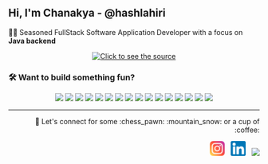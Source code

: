 ## Hi, I'm Chanakya - @hashlahiri

👨‍💻 Seasoned FullStack Software Application Developer with a focus on **Java backend**

<div align="center">
 <a class="link" href="https://github.com/hashlahiri/types-on-its-own/blob/main/header.svg">
  <img class="image" src="https://github.com/hashlahiri/types-on-its-own/blob/main/header.svg" alt="Click to see the source">
 </a>
</div>

### 🛠️ Want to build something fun?

<div align="center">
  <!-- Java -->
  <a href="https://www.java.com/en/" target="_blank"><img src="https://img.icons8.com/color/48/000000/java-coffee-cup-logo--v1.png"/></a>
  <!-- Python -->
  <a href="https://www.python.org/" target="_blank"><img src="https://img.icons8.com/color/48/000000/python--v1.png" /></a>
  <!-- Node.js -->
  <a href="https://nodejs.org/en/" target="_blank"><img src="https://img.icons8.com/color/48/000000/nodejs.png"/></a>
  <!-- GoLang-->
  <a href="https://go.dev/" target="_blank"><img src="https://img.icons8.com/color/48/golang.png"/></a>
  <!-- JavaScript -->
  <a href="https://www.javascript.com/" target="_blank"><img src="https://img.icons8.com/color/48/000000/javascript--v1.png"/></a>
  <!-- Spring -->
  <a href="https://spring.io/" target="_blank"><img src="https://img.icons8.com/color/48/000000/spring-logo.png"/></a>
  <!-- Angular -->
  <a href="https://angular.io/" target="_blank"><img src="https://img.icons8.com/color/48/000000/angularjs.png"/></a>
  <!-- MongoDB -->
  <a href="https://www.mongodb.com/" target="_blank"><img src="https://img.icons8.com/color/48/000000/mongodb.png"/></a>
  <!-- PostGres -->
  <a href="https://www.postgresql.org/" target="_blank"><img src="https://img.icons8.com/color/48/postgreesql.png"/></a>
  <!-- AWS -->
  <a href="https://aws.amazon.com/" target="_blank"><img src="https://img.icons8.com/color/50/000000/amazon-web-services.png"/></a>
  <!-- Docker -->
  <a href="https://www.docker.com/" target="_blank"><img src="https://img.icons8.com/color/48/docker.png"/></a>
  <!-- Kubernetes-->
  <a href="https://kubernetes.io/" target="_blank"><img src="https://img.icons8.com/color/48/kubernetes.png"/></a>
  <!-- Git -->
  <a href="https://git-scm.com/" target="_blank"><img src="https://img.icons8.com/color/48/000000/git.png"/></a>
  <!-- JetBrains -->
  <a href="https://www.jetbrains.com/" target="_blank"><img src="https://img.icons8.com/color/48/jetbrains.png"/></a>
  <!-- VS Code -->
  <a href="https://code.visualstudio.com/" target="_blank"><img src="https://img.icons8.com/color/48/000000/visual-studio-code-2019.png"/></a>
  <!-- Postman -->
  <a href="https://www.postman.com/" target="_blank"><img src="https://img.icons8.com/external-tal-revivo-color-tal-revivo/48/external-postman-is-the-only-complete-api-development-environment-logo-color-tal-revivo.png"/></a>
</div>

<hr />
<div align="right">
  <p>🤝 Let's connect for some :chess_pawn: :mountain_snow: or a cup of :coffee:</p>
  <a href="https://www.instagram.com/hashlahiri/"><img height="30" src="https://github.com/hashlahiri/hashlahiri/blob/main/instagram.png"></a>  
  <a href="https://www.linkedin.com/in/chanakyalahiri/"><img height="30" src="https://github.com/hashlahiri/hashlahiri/blob/main/linkedin.png"></a>  
  <a href="mailto:helloclahiri@gmail.com"><img height="30" src="https://img.icons8.com/color/48/gmail-new.png"></a>
</div>
